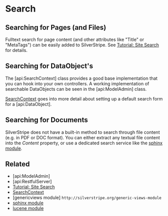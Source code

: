 # Search

## Searching for Pages (and Files)

Fulltext search for page content (and other attributes like "Title" or "MetaTags") can be easily added to SilverStripe.
See [Tutorial: Site Search](/tutorials/site-search) for details.

## Searching for DataObject's

The [api:SearchContext] class provides a good base implementation that you can hook into your own controllers. 
A working implementation of searchable DataObjects can be seen in the [api:ModelAdmin] class.

[SearchContext](/reference/searchcontext) goes into more detail about setting up a default search form for a [api:DataObject].

## Searching for Documents

SilverStripe does not have a built-in method to search through file content (e.g. in PDF or DOC format).
You can either extract any textual file content into the *Content* property, or use a
dedicated search service like the [sphinx module](https://github.com/silverstripe-labs/silverstripe-fulltextsearch/tree/2.4).

## Related

*  [api:ModelAdmin]
*  [api:RestfulServer]
*  [Tutorial: Site Search](/tutorials/site-search)
*  [SearchContext](/reference/searchcontext)
*  [genericviews module] `http://silverstripe.org/generic-views-module`
*  [sphinx module](https://github.com/silverstripe-labs/silverstripe-fulltextsearch/tree/2.4)
*  [lucene module](https://code.google.com/archive/p/lucene-silverstripe-plugin)

